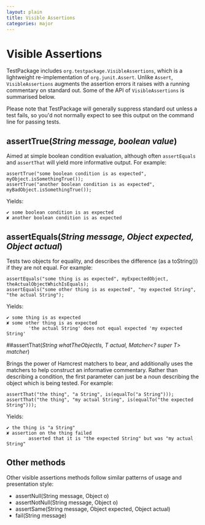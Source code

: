 ```yaml
---
layout: plain
title: Visible Assertions
categories: major
---
```


# Visible Assertions

TestPackage includes `org.testpackage.VisibleAssertions`, which is a lightweight re-implementation of `org.junit.Assert`. Unlike `Assert`, `VisibleAssertions` augments the assertion errors it raises with a running commentary on standard out. Some of the API of `VisibleAssertions` is summarised below.

Please note that TestPackage will generally suppress standard out unless a test fails, so you'd not normally expect to see this output on the command line for passing tests.

## assertTrue(*String message, boolean value*)

Aimed at simple boolean condition evaluation, although often `assertEquals` and `assertThat` will yield more informative output. For example:

    assertTrue("some boolean condition is as expected", myObject.isSomethingTrue());
    assertTrue("another boolean condition is as expected", myBadObject.isSomethingTrue());

Yields:

<pre><code><span class="green">&#10004; some boolean condition is as expected</span>
<span class="red">&#10008; another boolean condition is as expected</span></code></pre>

## assertEquals(*String message, Object expected, Object actual*)
Tests two objects for equality, and describes the difference (as a toString()) if they are not equal. For example:

    assertEquals("some thing is as expected", myExpectedObject, theActualObjectWhichIsEquals);
    assertEquals("some other thing is as expected", "my expected String", "the actual String");

Yields:

<pre><code><span class="green">&#10004; some thing is as expected</span>
<span class="red">&#10008; some other thing is as expected</span>
<span class="yellow">        'the actual String' does not equal expected 'my expected String'</span></code></pre>


##assertThat(*String whatTheObjectIs, T actual, Matcher<? super T> matcher*)

Brings the power of Hamcrest matchers to bear, and additionally uses the matchers to help construct an informative commentary. 
Rather than describing a condition, the first parameter can just be a noun describing the object which is being tested. For example:

    assertThat("the thing", "a String", is(equalTo("a String")));
    assertThat("the thing", "my actual String", is(equalTo("the expected String")));

Yields:

<pre><code><span class="green">&#10004; the thing is "a String"</span>
<span class="red">&#10008; assertion on the thing failed</span>
<span class="yellow">        asserted that it is "the expected String" but was "my actual String"</span></code></pre>

## Other methods

Other visible assertions methods follow similar patterns of usage and presentation style:

 * assertNull(String message, Object o)
 * assertNotNull(String message, Object o)
 * assertSame(String message, Object expected, Object actual)
 * fail(String message)
   
